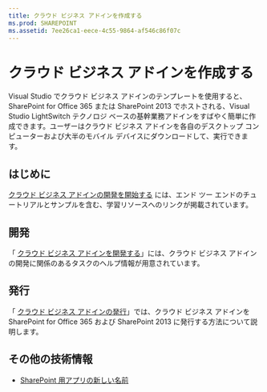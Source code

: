 ```yaml
---
title: クラウド ビジネス アドインを作成する
ms.prod: SHAREPOINT
ms.assetid: 7ee26ca1-eece-4c55-9864-af546c86f07c
---
```



# クラウド ビジネス アドインを作成する
Visual Studio でクラウド ビジネス アドインのテンプレートを使用すると、SharePoint for Office 365 または SharePoint 2013 でホストされる、Visual Studio LightSwitch テクノロジ ベースの基幹業務アドインをすばやく簡単に作成できます。ユーザーはクラウド ビジネス アドインを各自のデスクトップ コンピューターおよび大半のモバイル デバイスにダウンロードして、実行できます。
## はじめに

 [クラウド ビジネス アドインの開発を開始する](get-started-developing-cloud-business-add-ins.md) には、エンド ツー エンドのチュートリアルとサンプルを含む、学習リソースへのリンクが掲載されています。
  
    
    

## 開発

「 [クラウド ビジネス アドインを開発する](develop-cloud-business-add-ins.md)」には、クラウド ビジネス アドインの開発に関係のあるタスクのヘルプ情報が用意されています。
  
    
    

## 発行

「 [クラウド ビジネス アドインの発行](publish-cloud-business-add-ins.md)」では、クラウド ビジネス アドインを SharePoint for Office 365 および SharePoint 2013 に発行する方法について説明します。
  
    
    

## その他の技術情報
<a name="bk_addresources"> </a>


-  [SharePoint 用アプリの新しい名前](new-name-for-apps-for-sharepoint.md)
    
  

